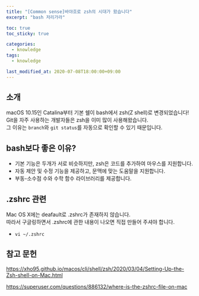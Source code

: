 ```yaml
---
title: "[Common sense]바야흐로 zsh의 시대가 왔습니다"
excerpt: "bash 저리가라"

toc: true
toc_sticky: true

categories:
  - knowledge
tags:
  - knowledge

last_modified_at: 2020-07-08T18:00:00+09:00
---
```


## 소개 

macOS 10.15인 Catalina부터 기본 쉘이 bash에서 zsh(Z shell)로 변경되었습니다!  
Git을 자주 사용하는 개발자들은 zsh을 이미 많이 사용해왔습니다.  
그 이유는 `branch`와 `git status`를 자동으로 확인할 수 있기 때문입니다.  

## bash보다 좋은 이유?  

- 기본 기능은 두개가 서로 비슷하지만, zsh은 코드를 추가하여 마우스를 지원합니다.
- 자동 제안 및 수정 기능을 제공하고, 문맥에 맞는 도움말을 지원합니다.
- 부동-소수점 수와 수학 함수 라이브러리를 제공합니다.  

## .zshrc 관련 

Mac OS X에는 deafault로 .zshrc가 존재하지 않습니다.  
따라서 구글링하면서 .zshrc에 관한 내용이 나오면 직접 만들어 주셔야 합니다.  

- `vi ~/.zshrc`

## 참고 문헌 

<https://xho95.github.io/macos/cli/shell/zsh/2020/03/04/Setting-Up-the-Zsh-shell-on-Mac.html>  

<https://superuser.com/questions/886132/where-is-the-zshrc-file-on-mac>  
